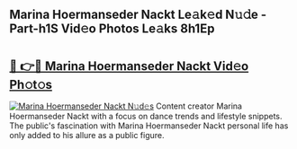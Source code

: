## Marina Hoermanseder Nackt Le𝚊k𝚎d N𝚞𝚍e - Part-h1S Vid𝚎o Photos Le𝚊ks 8h1Ep

# <h2><a href="http://fb43yr.evod.top/?m=Marina+Hoermanseder+Nackt">🔗 👉🔴 Marina Hoermanseder Nackt Vid𝚎o Ph𝚘t𝚘s</a></h2>

[![Marina Hoermanseder Nackt N𝚞d𝚎s](https://i.imgur.com/8V9OHl7.gif)](http://fb43yr.evod.top/?m=Marina+Hoermanseder+Nackt)
Content creator Marina Hoermanseder Nackt with a focus on dance trends and lifestyle snippets. The public's fascination with Marina Hoermanseder Nackt personal life has only added to his allure as a public figure. 

